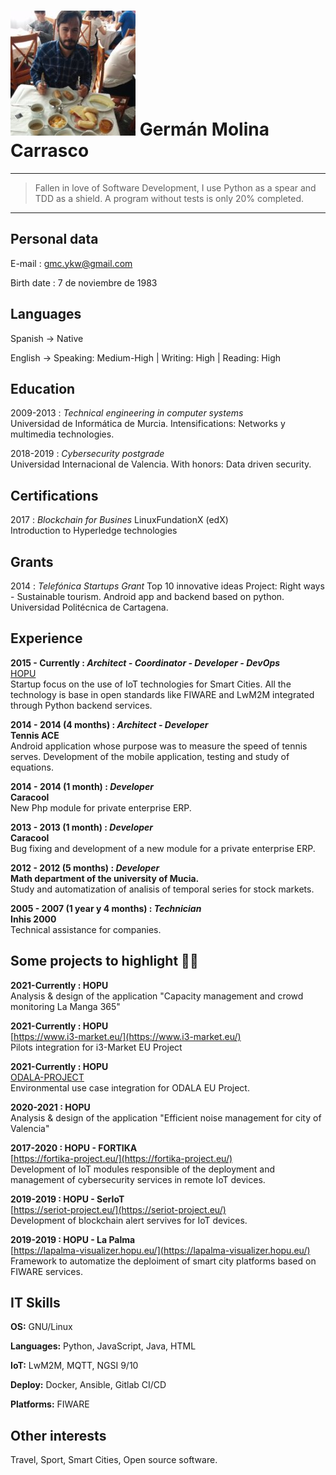 ![](images/german.jpg) Germán Molina Carrasco
===========================================

----

> Fallen in love of Software Development, I use Python as a spear and TDD as a shield. A program without tests is only
> 20% completed.

----


Personal data
---------
E-mail
: gmc.ykw@gmail.com

Birth date
: 7 de noviembre de 1983


Languages
---------
Spanish
→   Native

English
→   Speaking: Medium-High | 
    Writing: High |
    Reading: High


Education
---------
2009-2013
:   *Technical engineering in computer systems*   
    Universidad de Informática de Murcia. 
	Intensifications: Networks y multimedia technologies.

2018-2019
:   *Cybersecurity postgrade*   
    Universidad Internacional de Valencia. 
	With honors: Data driven security.


Certifications
--------------
2017
:	*Blockchain for Busines*
    LinuxFundationX (edX)  
	Introduction to Hyperledge technologies 
 

Grants
-----------------------

2014
:	*Telefónica Startups Grant*
    Top 10 innovative ideas
    Project: Right ways - Sustainable tourism.
    Android app and backend based on python.  
    Universidad Politécnica de Cartagena.


Experience
-----------
**2015 - Currently
:	*Architect - Coordinator - Developer - DevOps***  
	[HOPU](https://hopu.eu/)  
	Startup focus on the use of IoT technologies for Smart Cities.
	All the technology is base in open standards like FIWARE and LwM2M integrated through Python backend services.

**2014 - 2014 (4 months)
:	*Architect - Developer***  
	**Tennis ACE**  
    Android application whose purpose was to measure the speed of tennis serves.
    Development of the mobile application, testing and study of equations.

**2014 - 2014 (1 month)
:	*Developer*  
	Caracool**  
	New Php module for private enterprise ERP.
	
	
**2013 - 2013 (1 month)
:	*Developer*  
	Caracool**  
	Bug fixing and development of a new module for a private enterprise ERP.
	

**2012 - 2012 (5 months)
:	*Developer*    
	Math department of the university of Mucia.**  
	Study and automatization of analisis of temporal series for stock markets.	
	
**2005 - 2007 (1 year y 4 months)
:   *Technician*  
    Inhis 2000**  
    Technical assistance for companies.

Some projects to highlight 💪:muscle:
----------------

**2021-Currently
:	HOPU**  
	Analysis & design of the application "Capacity management and crowd monitoring La Manga 365"

**2021-Currently
:	HOPU**  
	[https://www.i3-market.eu/](https://www.i3-market.eu/)  
    Pilots integration for i3-Market EU Project

**2021-Currently
:	HOPU**   
	[ODALA-PROJECT](https://oascities.org/odala-developing-the-future-of-smart-cities-communities/)     
    Environmental use case integration for ODALA EU Project.

**2020-2021
:	HOPU**  
    Analysis & design of the application "Efficient noise management for city of Valencia"


**2017-2020
:	HOPU - FORTIKA**  
    [https://fortika-project.eu/](https://fortika-project.eu/)  
	Development of IoT modules responsible of the deployment and management of cybersecurity services in remote IoT devices.

**2019-2019
:	HOPU - SerIoT**  
	[https://seriot-project.eu/](https://seriot-project.eu/)  
	Development of blockchain alert servives for IoT devices.

**2019-2019
:	HOPU - La Palma**  
	[https://lapalma-visualizer.hopu.eu/](https://lapalma-visualizer.hopu.eu/)  
	Framework to automatize the deploiment of smart city platforms based on FIWARE services.  	
  	

IT Skills
--------------
**OS:** GNU/Linux

**Languages:** Python, JavaScript, Java, HTML

**IoT:** LwM2M, MQTT, NGSI 9/10

**Deploy:**	Docker, Ansible, Gitlab CI/CD

**Platforms:** FIWARE

Other interests
---------------
Travel, Sport, Smart Cities, Open source software.
